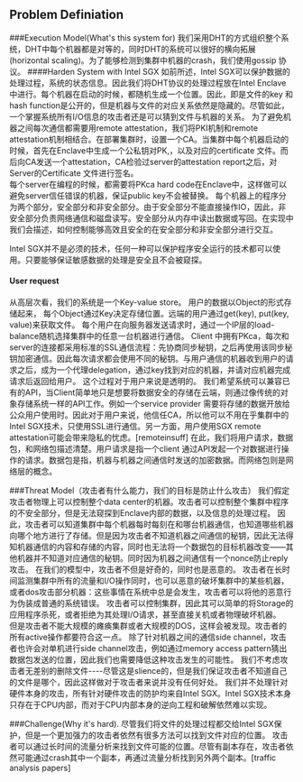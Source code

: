 ## Problem Definiation

###Execution Model(What's this system for)
我们采用DHT的方式组织整个系统，DHT中每个机器都是对等的，同时DHT的系统可以很好的横向拓展(horizontal scaling)。为了能够检测到集群中机器的crash，我们使用gossip 协议。
####Harden System with Intel SGX
如前所述，Intel SGX可以保护数据的处理过程，系统的状态信息。因此我们将DHT协议的处理过程放在Intel Enclave中进行。每个机器在启动的时候，都随机生成一个位置。因此，即是文件的key 和 hash function是公开的，但是机器与文件的对应关系依然是隐藏的。尽管如此，一个掌握系统所有I/O信息的攻击者还是可以猜到文件与机器的关系。
为了避免机器之间每次通信都需要用remote attestation，我们将PKI机制和remote attestation机制相结合。在部署集群时，设置一个CA。当集群中每个机器启动的时候，首先在Enclave中生成一个公私钥对PK,，以及对应的certificate 文件。而后向CA发送一个attestation，CA检验过server的attestation report之后，对Server的Certificate 文件进行签名。   
每个server在编程的时候，都需要将PKca hard  code在Enclave中，这样做可以避免server信任错误的机器，保证public key不会被替换。
每个机器上的程序分为两个部分，安全部分和非安全部分。由于安全部分不能直接操作IO，因此，非安全部分负责网络通信和磁盘读写。安全部分从内存中读出数据或写回。在实现中我们会描述，如何控制能够高效且安全的在安全部分和非安全部分进行交互。

Intel SGX并不是必须的技术，任何一种可以保护程序安全运行的技术都可以使用。只要能够保证敏感数据的处理是安全且不会被窥探。

#### User request
从高层次看，我们的系统是一个Key-value store。  用户的数据以Object的形式存储起来， 每个Object通过Key决定存储位置。远端的用户通过get(key), put(key, value)来获取文件。
每个用户在向服务器发送请求时，通过一个IP层的load-balance随机选择集群中的任意一台机器进行通信。 Client 中拥有PKca，每次和server的连接都采用标准的SSL通信流程：先协商同步秘钥，之后再使用该同步秘钥加密通信。因此每次请求都会使用不同的秘钥。与用户通信的机器收到用户的请求之后，成为一个代理delegation，通过key找到对应的机器，并请对应机器完成请求后返回给用户。 这个过程对于用户来说是透明的。
我们希望系统可以兼容已有的API，当Client简单地只是想要将数据安全的存储在云端，则通过像传统的对象存储系统一样的API工作。例如一个service provider 需要将存储的数据开放给公众用户使用时。因此对于用户来说，他信任CA，所以他可以不用在乎集群中的Intel SGX技术，只使用SSL进行通信。另一方面，用户使用SGX remote attestation可能会带来隐私的忧虑。[remoteinsuff]
在此，我们将用户请求，数据包，和网络包描述清楚。用户请求是指一个client 通过API发起一个对数据进行操作的请求。数据包是指，机器与机器之间通信时发送的加密数据。而网络包则是网络层的概念。  

###Threat Model（攻击者有什么能力，我们的目标是防止什么攻击）
我们假定攻击者物理上可以控制整个data center的机器。攻击者可以控制整个集群中程序的不安全部分，但是无法窥探到Enclave内部的数据，以及信息的处理过程。
因此，攻击者可以知道集群中每个机器每时每刻在和哪台机器通信，也知道哪些机器向哪个地方进行了存储。但是因为攻击者不知道机器之间通信的秘钥，因此无法得知机器通信的内容和存储的内容，同时也无法将一个数据包的目标机器改变——其他机器并不知道对应通信的秘钥。同时因为机器之间通信有一个nonce防止reply 攻击。
在我们的模型中，攻击者不但是好奇的，同时也是恶意的。
攻击者在长时间监测集群中所有的流量和I/O操作同时，也可以恶意的破坏集群中的某些机器，或者dos攻击部分机器：这些事情在系统中总是会发生，攻击者可以将他的恶意行为伪装成普通的系统错误。 攻击者可以控制集群，因此其可以简单的将Storage的应用程序杀死，或者拒绝为其处理I/O请求，甚至直接关机或者物理破坏机器。  
但是攻击者不能大规模的瘫痪集群或者大规模的DOS，这样会被发现。攻击者的所有active操作都要符合这一点。
除了针对机器之间的通信side channel，攻击者也许会对单机进行side channel攻击，例如通过memory access pattern猜出数据包发送的位置，因此我们也需要降低这种攻击发生的可能性。
我们不考虑攻击者无差别的删除文件----尽管这是slience的，但是我们保证攻击者不知道自己的文件是哪个，因此这样做对于攻击者来说并没有任何好处。
我们并不处理针对硬件本身的攻击，所有针对硬件攻击的防护均来自Intel SGX。Intel SGX技术本身只存在于CPU内部，而对于CPU内部本身的逆向工程和破解依然难以实现。

###Challenge(Why it's hard).
尽管我们将文件的处理过程都交给Intel SGX保护，但是一个更加强力的攻击者依然有很多方法可以找到文件对应的位置。
攻击者可以通过长时间的流量分析来找到文件可能的位置。尽管有副本存在，攻击者依然可能通过crash其中一个副本，再通过流量分析找到另外两个副本。[traffic analysis papers]
